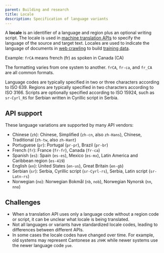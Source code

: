 ```yaml
---
parent: Building and research
title: Locale
description: Specification of language variants
---
```


A **locale** is an identifier of a language and region plus an optional writing script.
The locale is used in [machine translation APIs](/apis/apis.md) to specify the language of the source and target text.
Locales are used to indicate the language of documents in [web crawling](/customisation/crawling.md) to build [training data](/customisation/crawling.md).

Example: `frCA` means french (fr) as spoken in Canada (CA)

The formatting varies from one system to another.
`frCA`, `fr-ca`, and `fr_CA` are all common formats.

Language codes are typically specified in two or three characters according to ISO 639.
Regions are typically specified in two characters according to ISO 3166.
Scripts are optionally specified according to ISO 15924, such as `sr-Cyrl_RS` for Serbian written in Cyrillic script in Serbia.

## API support

These language variations are supported by many API vendors:

- Chinese (`zh`): Chinese, Simplified (`zh-cn`, also `zh-Hans`), Chinese, Traditional (`zh-tw`, also `zh-Hant`)
- Portuguese (`pr`): Portugal (`pr-pr`), Brazil (`pr-br`)
- French (`fr`): France (`fr-fr`), Canada (`fr-ca`)
- Spanish (`es`): Spain (`es-es`), Mexico (`es-mx`), Latin America and Caribbean region (`es-419`)
- English (`en`): United States (`en-us`), Great Britain (`en-gb`)
- Serbian (`sr`): Serbia, Cyrillic script (`sr-Cyrl-rs`), Serbia, Latin script (`sr-Latn-rs`)
- Norwegian (`no`): Norwegian Bokmål (`nb`, `nob`), Norwegian Nynorsk (`nn`, `nno`)

## Challenges

- When a translation API uses only a language code without a region code or script, it can be unclear what locale is being translated.
- Not all languages or variants have standardized locale codes, leading to differences between different APIs.
- In some cases the locale codes have changed over time. For example, old systems may represent Cantonese as `zhHK` while newer systems use the newer language code `yue`.

